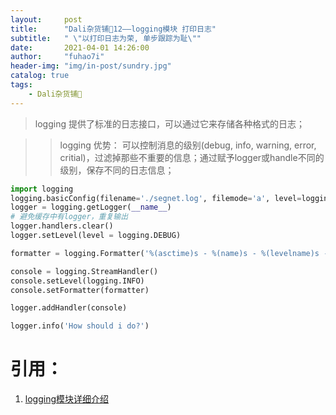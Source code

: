 ```yaml
---
layout:     post
title:      "Dali杂货铺🐰12——logging模块 打印日志"
subtitle:   " \"以打印日志为荣, 单步跟踪为耻\""
date:       2021-04-01 14:26:00
author:     "fuhao7i"
header-img: "img/in-post/sundry.jpg"
catalog: true
tags:
    - Dali杂货铺🐰
---
```


> logging 提供了标准的日志接口，可以通过它来存储各种格式的日志；

>> logging 优势：
>> 可以控制消息的级别(debug, info, warning, error, critial)，过滤掉那些不重要的信息；通过赋予logger或handle不同的级别，保存不同的日志信息；

```python
import logging
logging.basicConfig(filename='./segnet.log', filemode='a', level=logging.DEBUG, format='%(asctime)s - %(name)s - %(levelname)s - %(message)s')
logger = logging.getLogger(__name__)
# 避免缓存中有logger，重复输出
logger.handlers.clear()
logger.setLevel(level = logging.DEBUG)

formatter = logging.Formatter('%(asctime)s - %(name)s - %(levelname)s - %(message)s')

console = logging.StreamHandler()
console.setLevel(logging.INFO)
console.setFormatter(formatter)

logger.addHandler(console)

logger.info('How should i do?')
```

# 引用：
1. [logging模块详细介绍](https://www.cnblogs.com/deeper/p/7404190.html)